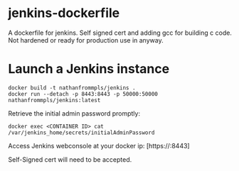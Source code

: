 # jenkins-dockerfile
A dockerfile for jenkins. Self signed cert and adding gcc for building c code. Not hardened or ready for production use in anyway.

# Launch a Jenkins instance
```
docker build -t nathanfrommpls/jenkins .
docker run --detach -p 8443:8443 -p 50000:50000 nathanfrommpls/jenkins:latest
```

Retrieve the initial admin password promptly:
```
docker exec <CONTAINER ID> cat /var/jenkins_home/secrets/initialAdminPassword
```

Access Jenkins webconsole at your docker ip:
[https://<jenkinshost>:8443]

Self-Signed cert will need to be accepted.
